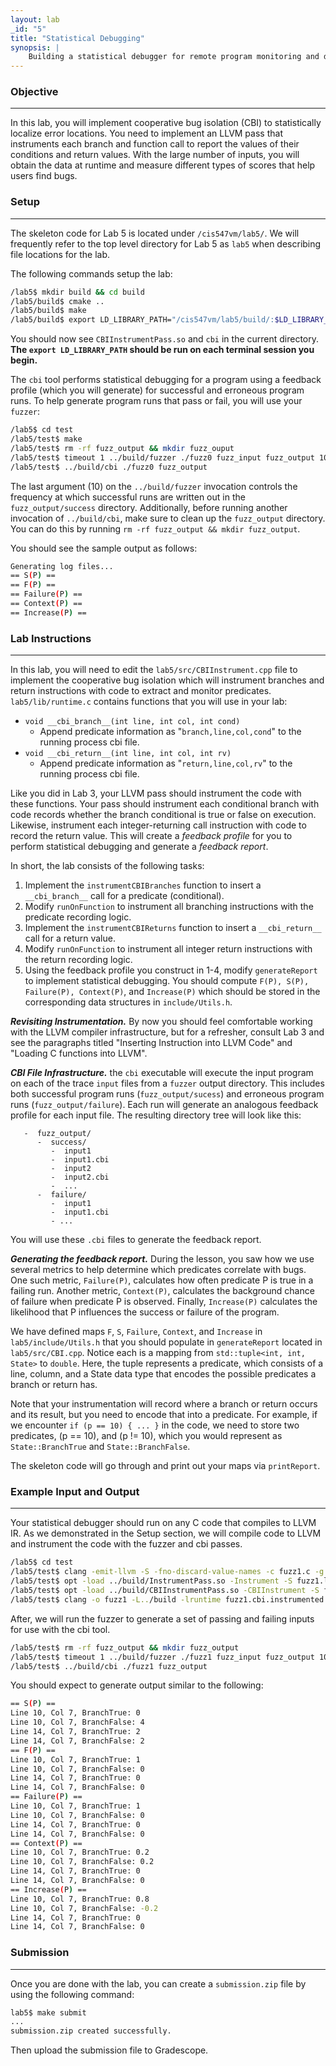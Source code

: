 ```yaml
---
layout: lab
_id: "5"
title: "Statistical Debugging"
synopsis: |
    Building a statistical debugger for remote program monitoring and debugging.
---
```


### Objective  

---

In this lab, you will implement cooperative bug isolation (CBI) to statistically localize error locations.
You need to implement an LLVM pass that instruments each branch and function call to report the values of their conditions and return values.
With the large number of inputs, you will obtain the data at runtime and measure different types of scores that help users find bugs.

### Setup

---

The skeleton code for Lab 5 is located under `/cis547vm/lab5/`.
We will frequently refer to the top level directory for Lab 5 as `lab5` when describing file locations for the lab.

The following commands setup the lab:

```sh
/lab5$ mkdir build && cd build
/lab5/build$ cmake ..
/lab5/build$ make
/lab5/build$ export LD_LIBRARY_PATH="/cis547vm/lab5/build/:$LD_LIBRARY_PATH"
```

You should now see `CBIInstrumentPass.so` and `cbi` in the current directory.
**The `export LD_LIBRARY_PATH` should be run on each terminal session you begin.**

The `cbi` tool performs statistical debugging for a program using a feedback profile (which you will generate) for successful and erroneous program runs.
To help generate program runs that pass or fail, you will use your `fuzzer`:

```sh
/lab5$ cd test
/lab5/test$ make
/lab5/test$ rm -rf fuzz_output && mkdir fuzz_ouput
/lab5/test$ timeout 1 ../build/fuzzer ./fuzz0 fuzz_input fuzz_output 10
/lab5/test$ ../build/cbi ./fuzz0 fuzz_output
```
The last argument (10) on the `../build/fuzzer` invocation controls the frequency at which successful runs are written out in the `fuzz_output/success` directory.
Additionally, before running another invocation of `../build/cbi`, make sure to clean up the `fuzz_output` directory.
You can do this by running `rm -rf fuzz_output && mkdir fuzz_output`.

You should see the sample output as follows:

```sh
Generating log files...
== S(P) ==
== F(P) ==
== Failure(P) ==
== Context(P) ==
== Increase(P) ==
```

### Lab Instructions

---

In this lab, you will need to edit the `lab5/src/CBIInstrument.cpp` file to implement the cooperative bug isolation which will instrument branches and return instructions with code to extract and monitor predicates.
`lab5/lib/runtime.c` contains functions that you will use in your lab:

- `void __cbi_branch__(int line, int col, int cond)`
   - Append predicate information as "`branch,line,col,cond`" to the running process cbi file.
- `void __cbi_return__(int line, int col, int rv)`
   - Append predicate information as "`return,line,col,rv`" to the running process cbi file.

Like you did in Lab 3, your LLVM pass should instrument the code with these functions.
Your pass should instrument each conditional branch with code records whether the branch conditional is true or false on execution.
Likewise, instrument each integer-returning call instruction with code to record the return value.
This will create a *feedback profile* for you to perform statistical debugging and generate a *feedback report*.  

In short, the lab consists of the following tasks:
   1. Implement the `instrumentCBIBranches` function to insert a `__cbi_branch__` call for a predicate (conditional).
   2. Modify `runOnFunction` to instrument all branching instructions with the predicate recording logic.
   3. Implement the `instrumentCBIReturns` function to insert a `__cbi_return__` call for a return value.
   4. Modify `runOnFunction` to instrument all integer return instructions with the return recording logic. 
   5. Using the feedback profile you construct in 1-4, modify `generateReport` to implement statistical debugging.
   You should compute `F(P), S(P), Failure(P), Context(P)`, and `Increase(P)` which should be stored in the corresponding data structures in `include/Utils.h`.

**_Revisiting Instrumentation._** By now you should feel comfortable working with the LLVM compiler infrastructure, but for a refresher, consult Lab 3 and see the paragraphs titled "Inserting Instruction into LLVM Code" and "Loading C functions into LLVM".

**_CBI File Infrastructure._** the `cbi` executable will execute the input program on each of the trace `input` files from a `fuzzer` output directory.
This includes both successful program runs (`fuzz_output/sucess`) and erroneous program runs (`fuzz_output/failure`).
Each run will generate an analogous feedback profile for each input file.
The resulting directory tree will look like this:
```
   -  fuzz_output/
      -  success/
         -  input1
         -  input1.cbi
         -  input2
         -  input2.cbi
         -  ...
      -  failure/
         -  input1
         -  input1.cbi
         - ...
```
You will use these `.cbi` files to generate the feedback report.

**_Generating the feedback report._** During the lesson, you saw how we use several metrics to help determine which predicates correlate with bugs.
 One such metric, `Failure(P)`, calculates how often predicate P is true in a failing run.
 Another metric, `Context(P)`, calculates the background chance of failure when predicate P is observed.
 Finally, `Increase(P)` calculates the likelihood that P influences the success or failure of the program.  

 We have defined maps `F`, `S`, `Failure`, `Context`, and `Increase` in `lab5/include/Utils.h` that you should populate in `generateReport` located in `lab5/src/CBI.cpp`.
 Notice each is a mapping from `std::tuple<int, int, State>` to `double`.
 Here, the tuple represents a predicate, which consists of a line, column, and a State data type that encodes the possible predicates a branch or return has.  

Note that your instrumentation will record where a branch or return occurs and its result, but you need to encode that into a predicate.
For example, if we encounter `if (p == 10) { ... }` in the code, we need to store two predicates, (p == 10), and (p != 10), which you would represent as `State::BranchTrue` and `State::BranchFalse`.  

The skeleton code will go through and print out your maps via `printReport`.  


### Example Input and Output

---

Your statistical debugger should run on any C code that compiles to LLVM IR.
As we demonstrated in the Setup section, we will compile code to LLVM and instrument the code with the fuzzer and cbi passes.

```sh
/lab5$ cd test
/lab5/test$ clang -emit-llvm -S -fno-discard-value-names -c fuzz1.c -g
/lab5/test$ opt -load ../build/InstrumentPass.so -Instrument -S fuzz1.ll -o fuzz1.instruented.ll
/lab5/test$ opt -load ../build/CBIInstrumentPass.so -CBIInstrument -S fuzz1.instrumented.ll -o fuzz1.cbi.instrumented.ll
/lab5/test$ clang -o fuzz1 -L../build -lruntime fuzz1.cbi.instrumented.ll
```
After, we will run the fuzzer to generate a set of passing and failing inputs for use with the cbi tool.

```sh
/lab5/test$ rm -rf fuzz_output && mkdir fuzz_output
/lab5/test$ timeout 1 ../build/fuzzer ./fuzz1 fuzz_input fuzz_output 10
/lab5/test$ ../build/cbi ./fuzz1 fuzz_output
```

You should expect to generate output similar to the following:

```sh
== S(P) ==
Line 10, Col 7, BranchTrue: 0
Line 10, Col 7, BranchFalse: 4
Line 14, Col 7, BranchTrue: 2
Line 14, Col 7, BranchFalse: 2
== F(P) ==
Line 10, Col 7, BranchTrue: 1
Line 10, Col 7, BranchFalse: 0
Line 14, Col 7, BranchTrue: 0
Line 14, Col 7, BranchFalse: 0
== Failure(P) ==
Line 10, Col 7, BranchTrue: 1
Line 10, Col 7, BranchFalse: 0
Line 14, Col 7, BranchTrue: 0
Line 14, Col 7, BranchFalse: 0
== Context(P) ==
Line 10, Col 7, BranchTrue: 0.2
Line 10, Col 7, BranchFalse: 0.2
Line 14, Col 7, BranchTrue: 0
Line 14, Col 7, BranchFalse: 0
== Increase(P) ==
Line 10, Col 7, BranchTrue: 0.8 
Line 10, Col 7, BranchFalse: -0.2 
Line 14, Col 7, BranchTrue: 0 
Line 14, Col 7, BranchFalse: 0
```


### Submission

---

Once you are done with the lab, you can create a `submission.zip` file by using the following command:
```sh
lab5$ make submit
...
submission.zip created successfully.
```

Then upload the submission file to Gradescope.


[lab2 instructions]: /labs/lab02.html



